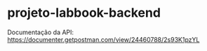 # projeto-labbook-backend

Documentação da API: https://documenter.getpostman.com/view/24460788/2s93K1pzYL
